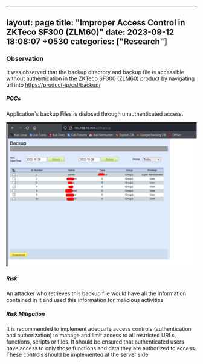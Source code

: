 
---
layout: page
title:  "Improper Access Control in ZKTeco SF300 (ZLM60)"
date:   2023-09-12 18:08:07 +0530
categories: ["Research"]
---

### Observation

It was observed that the backup directory and backup file is accessible without authentication in the ZKTeco SF300 (ZLM60) product by navigating url into <https://product-ip/csl/backup/>


##### POCs
Application's backup Files is dislosed through unauthenticated access.

![image1](/assets/img/backup.png)


##### Risk

An attacker who retrieves this backup file would have all the information contained in it and used this information for malicious activities  

##### Risk Mitigation

It is recommended to implement adequate access controls (authentication and authorization) to manage and limit access to all restricted URLs, functions, scripts or files. It should be ensured that authenticated users have access to only those functions and data they are authorized to access. These controls should be implemented at the server side  
